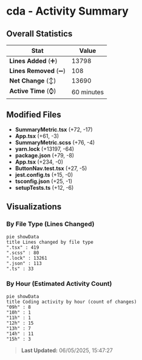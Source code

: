 # cda - Activity Summary 

## Overall Statistics

| Stat                   | Value                                                             |
| ---------------------- | ----------------------------------------------------------------- |
| **Lines Added** (➕)   | 13798                                          |
| **Lines Removed** (➖) | 108                                        |
| **Net Change** (↕)    | 13690                |
| **Active Time** (⌚)   | 60 minutes |


## Modified Files
- **SummaryMetric.tsx** (+72, -17)
- **App.tsx** (+61, -3)
- **SummaryMetric.scss** (+76, -4)
- **yarn.lock** (+13197, -64)
- **package.json** (+79, -8)
- **App.tsx** (+234, -0)
- **ButtonNav.test.tsx** (+27, -5)
- **jest.config.ts** (+15, -0)
- **tsconfig.json** (+25, -1)
- **setupTests.ts** (+12, -6)

## Visualizations

### By File Type (Lines Changed)

```mermaid
pie showData
title Lines changed by file type
".tsx" : 419
".scss" : 80
".lock" : 13261
".json" : 113
".ts" : 33
```

### By Hour (Estimated Activity Count)

```mermaid
pie showData
title Coding activity by hour (count of changes)
"09h" : 8
"10h" : 1
"11h" : 1
"12h" : 15
"13h" : 7
"14h" : 11
"15h" : 3
```


> **Last Updated:** 06/05/2025, 15:47:27